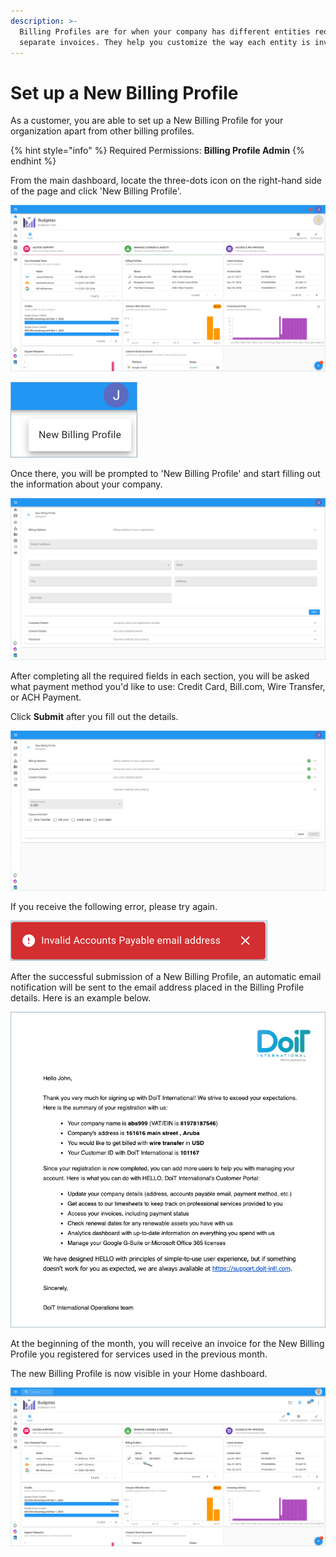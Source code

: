 ```yaml
---
description: >-
  Billing Profiles are for when your company has different entities requiring
  separate invoices. They help you customize the way each entity is invoiced.
---
```


# Set up a New Billing Profile

As a customer, you are able to set up a New Billing Profile for your organization apart from other billing profiles.  

{% hint style="info" %}
Required Permissions: **Billing Profile Admin**
{% endhint %}

From the main dashboard, locate the three-dots icon on the right-hand side of the page and click 'New Billing Profile'.

![](../.gitbook/assets/more-vert-icon.png)

![](../.gitbook/assets/new-billing-profile.png)

Once there, you will be prompted to 'New Billing Profile' and start filling out the information about your company.

![](../.gitbook/assets/create-new-billing-profile-2-.png)

After completing all the required fields in each section, you will be asked what payment method you'd like to use: Credit Card, Bill.com, Wire Transfer, or ACH Payment.

Click **Submit** after you fill out the details.

![](../.gitbook/assets/payment-method-and-currency%20%281%29%20%281%29.png)

If you receive the following error, please try again.

![](../.gitbook/assets/invalid-account.png)

After the successful submission of a New Billing Profile, an automatic email notification will be sent to the email address placed in the Billing Profile details. Here is an example below.

![](../.gitbook/assets/payment-email-confirmation.png)

At the beginning of the month, you will receive an invoice for the New Billing Profile you registered for services used in the previous month.

The new Billing Profile is now visible in your Home dashboard.

![](../.gitbook/assets/the-new-business.png)



